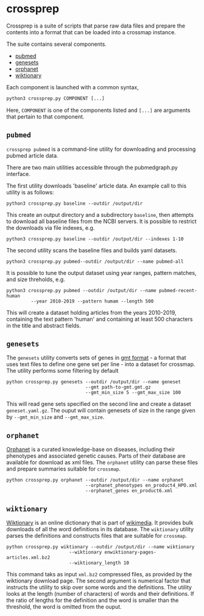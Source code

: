 # crossprep

Crossprep is a suite of scripts that parse raw data files and prepare the contents into a format that can be loaded into a crossmap instance.

The suite contains several components. 

 - [pubmed](#pubmed)
 - [genesets](#genesets)
 - [orphanet](#orphanet)
 - [wiktionary](#wiktionary)
 
Each component is launched with a common syntax,

```python
python3 crossprep.py COMPONENT [...]
``` 

Here, `COMPONENT` is one of the components listed and `[...]` are arguments that pertain to that component.


## `pubmed` 

`crossprep pubmed` is a command-line utility for downloading and processing pubmed article data.

There are two main utilities accessible through the pubmedgraph.py
interface.

The first utility downloads 'baseline' article data. An example call to this utility is as follows:

```
python3 crossprep.py baseline --outdir /output/dir
```

This create an output directory and a subdirectory `baseline`, then attempts to download all baseline files from the NCBI servers. It is possible to restrict the downloads via file indexes, e.g.  

```
python3 crossprep.py baseline --outdir /output/dir --indexes 1-10
```


The second utility scans the baseline files and builds yaml datasets.

```
python3 crossprep.py pubmed--outdir /output/dir --name pubmed-all 
```

It is possible to tune the output dataset using year ranges, pattern matches, and size threholds, e.g.

```
python3 crossprep.py pubmed --outdir /output/dir --name pubmed-recent-human
         --year 2010-2019 --pattern humam --length 500
``` 

This will create a dataset holding articles from the years 2010-2019, containing the text pattern 'human' and containing at least 500 characters in the title and abstract fields. 


## `genesets`

The `genesets` utility converts sets of genes in [gmt format](http://software.broadinstitute.org/cancer/software/gsea/wiki/index.php/Data_formats#GMT:_Gene_Matrix_Transposed_file_format_.28.2A.gmt.29) - a format that uses text files to define one gene set per line - into a dataset for crossmap. The utility performs some filtering by default

```
python crossprep.py genesets --outdir /output/dir --name geneset
                             --gmt path-to-gmt.gmt.gz 
                             --gmt_min_size 5 --gmt_max_size 100
```

This will read gene sets specified on the second line and create a dataset `geneset.yaml.gz`. The ouput will contain genesets of size in the range given by `--gmt_min_size` and `--gmt_max_size`.


## `orphanet`

[Orphanet](http://www.orphadata.org/) is a curated knowledge-base on diseases, including their phenotypes and associated genetic causes. Parts of their database are available for download as xml files. The `orphanet` utility can parse these files and prepare summaries suitable for `crossmap`.

```
python crossprep.py orphanet --outdir /output/dir --name orphanet
                             --orphanet_phenotypes en_product4_HPO.xml
                             --orphanet_genes en_product6.xml
```




## `wiktionary`

[Wiktionary](http://www.wiktionary.org) is an online dictionary that is part of [wikimedia](http://www.wikimedia.org). It provides bulk downloads of all the word definitions in its database. The `wiktionary` utility parses the definitions and constructs files that are suitable for `crossmap`.

```
python crossprep.py wiktionary --outdir /output/dir --name wiktionary
                       --wiktionary enwiktionary-pages-articles.xml.bz2
                       --wiktionary_length 10
```

This command taks as input `xml.bz2` compressed files, as provided by the wiktionary download page. The second argument is numerical factor that instructs the utility to skip over some words and the definitions. The utility looks at the length (number of characters) of words and their definitions. If the ratio of lengths for the definition and the word is smaller than the threshold, the word is omitted from the ouput. 

 